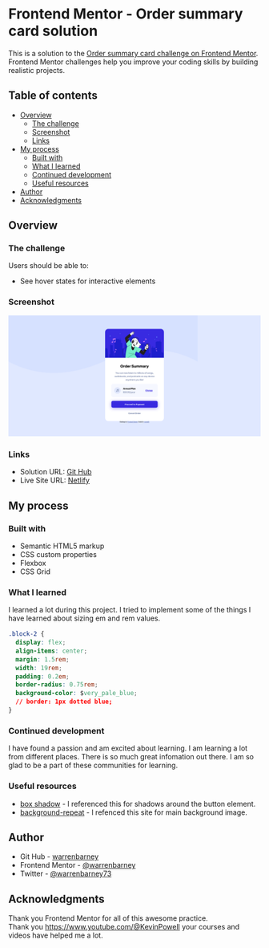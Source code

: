 # Frontend Mentor - Order summary card solution

This is a solution to the [Order summary card challenge on Frontend Mentor](https://www.frontendmentor.io/challenges/order-summary-component-QlPmajDUj). Frontend Mentor challenges help you improve your coding skills by building realistic projects. 

## Table of contents

- [Overview](#overview)
  - [The challenge](#the-challenge)
  - [Screenshot](#screenshot)
  - [Links](#links)
- [My process](#my-process)
  - [Built with](#built-with)
  - [What I learned](#what-i-learned)
  - [Continued development](#continued-development)
  - [Useful resources](#useful-resources)
- [Author](#author)
- [Acknowledgments](#acknowledgments)

## Overview

### The challenge

Users should be able to:

- See hover states for interactive elements

### Screenshot

![](images/screenshot.png)


### Links

- Solution URL: [Git Hub](https://github.com/warrenbarney/order-summary-component-main)
- Live Site URL: [Netlify](https://shiny-faun-f729dd.netlify.app/ )

## My process

### Built with

- Semantic HTML5 markup
- CSS custom properties
- Flexbox
- CSS Grid


### What I learned

I learned a lot during this project.  I tried to implement some of the things I have learned about sizing em and rem values.  


```css
.block-2 {
  display: flex;
  align-items: center;
  margin: 1.5rem;
  width: 19rem;
  padding: 0.2em;
  border-radius: 0.75rem;
  background-color: $very_pale_blue;
  // border: 1px dotted blue;
}
```
### Continued development

I have found a passion and am excited about learning.  I am learning a lot from different places.  There is so much great infomation out there.  I am so glad to be a part of these communities for learning.

### Useful resources

- [box shadow](https://developer.mozilla.org/en-US/docs/Web/CSS/box-shadow) - I referenced this for shadows around the button element.
- [background-repeat](https://www.w3schools.com/css/css_background_repeat.asp) - I refenced this site for main background image.

## Author

- Git Hub - [warrenbarney](https://github.com/warrenbarney)
- Frontend Mentor - [@warrenbarney](https://www.frontendmentor.io/profile/warrenbarney)
- Twitter - [@warrenbarney73](https://twitter.com/WarrenBarney73)


## Acknowledgments

Thank you Frontend Mentor for all of this awesome practice.  
Thank you https://www.youtube.com/@KevinPowell your courses and videos have helped me a lot. 
